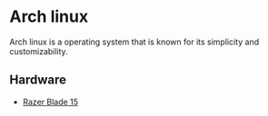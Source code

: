 # Arch linux

Arch linux is a operating system that is known for its simplicity and customizability.

## Hardware

- [Razer Blade 15](linux/arch_linux/razer_blade_15.md)
